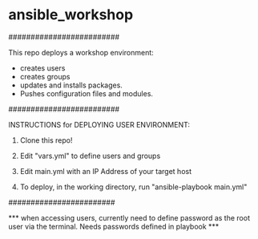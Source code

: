 # ansible_workshop

#########################

This repo deploys a workshop environment: 
- creates users 
- creates groups
- updates and installs packages. 
- Pushes configuration files and modules. 

#########################

INSTRUCTIONS for DEPLOYING USER ENVIRONMENT:

1. Clone this repo!

2. Edit "vars.yml" to define users and groups

3. Edit main.yml with an IP Address of your target host 

3. To deploy, in the working directory, run "ansible-playbook main.yml"

########################

*** when accessing users, currently need to define password as the root user via the terminal. Needs passwords defined in playbook *** 
